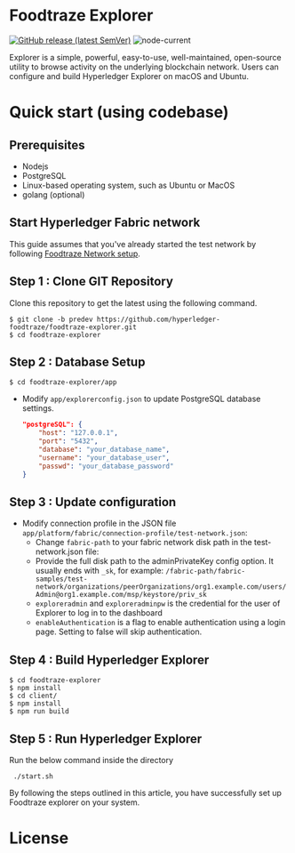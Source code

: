  # Foodtraze Explorer

[![GitHub release (latest SemVer)](https://img.shields.io/github/v/release/hyperledger-labs/blockchain-explorer?sort=semver)](https://github.com/hyperledger-foodtraze/foodtraze-explorer/releases)
![node-current](https://img.shields.io/badge/node-v12.13.1-blue)

Explorer is a simple, powerful, easy-to-use, well-maintained, open-source utility to browse activity on the underlying blockchain network. Users can configure and build Hyperledger Explorer on macOS and Ubuntu.

# Quick start (using codebase)

## Prerequisites

* Nodejs 
* PostgreSQL 
* Linux-based operating system, such as Ubuntu or MacOS
* golang (optional)


## Start Hyperledger Fabric network

This guide assumes that you've already started the test network by following [Foodtraze Network setup](https://github.com/hyperledger-foodtraze/foodtraze-network.git).

## Step 1 : Clone GIT Repository

Clone this repository to get the latest using the following command.

```shell
$ git clone -b predev https://github.com/hyperledger-foodtraze/foodtraze-explorer.git
$ cd foodtraze-explorer
```

## Step 2 :  Database Setup

```
$ cd foodtraze-explorer/app
```

* Modify `app/explorerconfig.json` to update PostgreSQL database settings.

    ```json
    "postgreSQL": {
        "host": "127.0.0.1",
        "port": "5432", 
        "database": "your_database_name",
        "username": "your_database_user",
        "passwd": "your_database_password"
    }
    ```

  

## Step 3 : Update configuration



* Modify connection profile in the JSON file `app/platform/fabric/connection-profile/test-network.json`:
  * Change `fabric-path` to your fabric network disk path in the test-network.json file:
  * Provide the full disk path to the adminPrivateKey config option. It usually ends with `_sk`, for example:
    `/fabric-path/fabric-samples/test-network/organizations/peerOrganizations/org1.example.com/users/Admin@org1.example.com/msp/keystore/priv_sk`
  * `exploreradmin` and `exploreradminpw` is the credential for the user of Explorer to log in to the dashboard
  * `enableAuthentication` is a flag to enable authentication using a login page. Setting to false will skip authentication.




## Step 4 : Build Hyperledger Explorer


```
$ cd foodtraze-explorer
$ npm install
$ cd client/
$ npm install
$ npm run build
```

## Step 5 : Run Hyperledger Explorer

Run the below command inside the directory

```
 ./start.sh
```
By following the steps outlined in this article, you have successfully set up Foodtraze explorer on your system. 


# License

